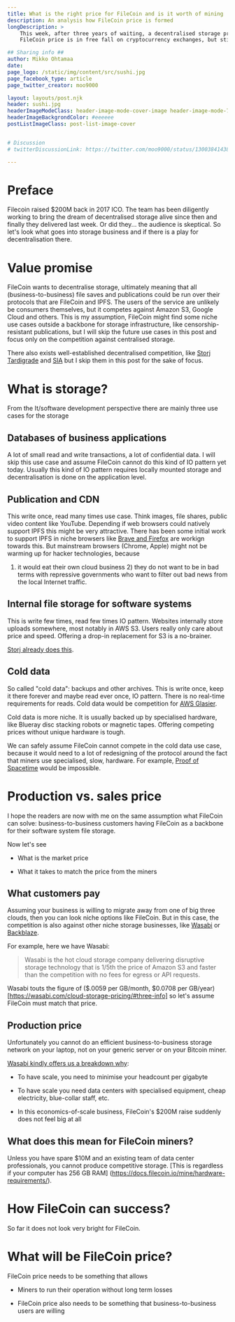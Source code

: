 ```yaml
---
title: What is the right price for FileCoin and is it worth of mining
description: An analysis how FileCoin price is formed
longDescription: >
    This week, after three years of waiting, a decentralised storage project Filecoin launched their mainnet.
    FileCoin price is in free fall on cryptocurrency exchanges, but still multiple 10x of their ICO price.

## Sharing info ##
author: Mikko Ohtamaa
date:
page_logo: /static/img/content/src/sushi.jpg
page_facebook_type: article
page_twitter_creator: moo9000

layout: layouts/post.njk
header: sushi.jpg
headerImageModeClass: header-image-mode-cover-image header-image-mode-700 header-image-text-white
headerImageBackgrondColor: #eeeeee
postListImageClass: post-list-image-cover


# Discussion
# twitterDiscussionLink: https://twitter.com/moo9000/status/1300384143839240193

---
```


# Preface

Filecoin raised $200M back in 2017 ICO. The team has been diligently working to bring the
dream of decentralised storage alive since then and finally they delivered last week.
Or did they... the audience is skeptical. So let's look what goes into storage
business and if there is a play for decentralisation there.

# Value promise

FileCoin wants to decentralise storage, ultimately meaning that all (business-to-business)
file saves and publications could be run over their protocols that are FileCoin and IPFS.
The users of the service are unlikely be consumers themselves, but it competes
against Amazon S3, Google Cloud and others. This is my assumption, FileCoin
might find some niche use cases outside a backbone for storage infrastructure,
like censorship-resistant publications, but I will skip the future use cases
in this post and focus only on the competition against centralised storage.

There also exists well-established decentralised competition,
like [Storj Tardigrade](https://tardigrade.io/) and [SIA](https://sia.tech/) but I skip them in this post for the sake of focus.

# What is storage?

From the It/software development perspective there are mainly three use cases for the storage

##  Databases of business applications

A lot of small read and write transactions, a lot of confidential data.
I will skip this use case and assume FileCoin cannot do this kind of IO pattern
yet today. Usually this kind of IO pattern requires locally mounted storage
and decentralisation is done on the application level.

## Publication and CDN

This write once, read many times use case. Think images, file shares,
public video content like YouTube. Depending if web browsers
could natively support IPFS this might be very attractive.
There has been some initial work to support IPFS in niche browsers
like [Brave and Firefox](https://blog.ipfs.io/2019-10-08-ipfs-browsers-update/)
are workign towards this. But mainstream browsers (Chrome, Apple)
might not be warming up for hacker technologies, because
1) it would eat their own cloud business 2) they do not want to be
in bad terms with repressive governments who want to filter
out bad news from the local Internet traffic.

## Internal file storage for software systems

This is write few times, read few times IO pattern.
Websites internally store uploads somewhere,
most notably in AWS S3. Users really only care about price and speed.
Offering a drop-in replacement for S3 is a no-brainer.

[Storj already does this](https://tardigrade.io/).

## Cold data

So called "cold data": backups and other archives.
This is write once, keep it there forever and maybe read ever once,
IO pattern. There is no real-time requirements for reads.
Cold data would be competition for [AWS Glasier](https://aws.amazon.com/glacier/).

Cold data is more niche. It is usually backed up by specialised hardware,
like Blueray disc stacking robots or magnetic tapes. Offering competing
prices without unique hardware is tough.

We can safely assume FileCoin cannot compete in the cold data use case,
because it would need to a lot of redesigning of the protocol around
the fact that miners use specialised, slow, hardware. For example,
[Proof of Spacetime](https://docs.filecoin.io/about-filecoin/how-filecoin-works/#proofs)
would be impossible.

# Production vs. sales price

I hope the readers are now with me on the same assumption what FileCoin
can solve: business-to-business customers having FileCoin as a
backbone for their software system file storage.

Now let's see

* What is the market price

* What it takes to match the price from the miners

## What customers pay

Assuming your business is willing to migrate away from one of big three clouds,
then you can look niche options like FileCoin. But in this case, the competition
is also against other niche storage businesses, like
[Wasabi](https://wasabi.com/) or [Backblaze](https://www.backblaze.com/).

For example, here we have Wasabi:

> Wasabi is the hot cloud storage company delivering disruptive storage technology that is 1/5th the
price of Amazon S3 and faster than the competition with no fees for egress or API requests.

Wasabi touts the figure of ($.0059 per GB/month, $0.0708 per GB/year)[https://wasabi.com/cloud-storage-pricing/#three-info]
so let's assume FileCoin must match that price.

## Production price

Unfortunately you cannot do an efficient business-to-business
storage network on your laptop, not on your generic server or
on your Bitcoin miner.

[Wasabi kindly offers us a breakdown why](https://wasabi.com/blog/on-premises-vs-cloud-storage/):




* To have scale, you need to minimise your headcount per gigabyte

* To have scale you need data centers with specialised equipment,
  cheap electricity, blue-collar staff, etc.

* In this economics-of-scale business, FileCoin's
  $200M raise suddenly does not feel big at all

## What does this mean for FileCoin miners?

Unless you have spare $10M and an existing team
of data center professionals,
you cannot produce competitive storage.
[This is regardless if your computer has 256 GB RAM]
(https://docs.filecoin.io/mine/hardware-requirements/).

# How FileCoin can success?

So far it does not look very bright for FileCoin.

# What will be FileCoin price?

FileCoin price needs to be something that allows

* Miners to  run their operation without long term losses

* FileCoin price also needs to be something that business-to-business users are willing




